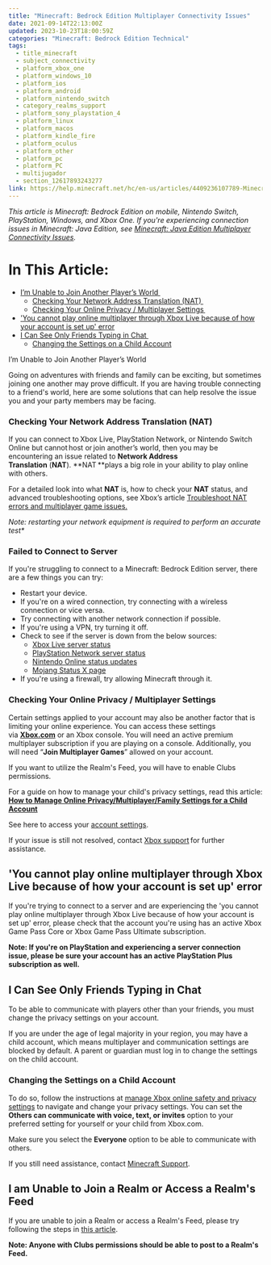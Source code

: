 ```yaml
---
title: "Minecraft: Bedrock Edition Multiplayer Connectivity Issues"
date: 2021-09-14T22:13:00Z
updated: 2023-10-23T18:00:59Z
categories: "Minecraft: Bedrock Edition Technical"
tags:
  - title_minecraft
  - subject_connectivity
  - platform_xbox_one
  - platform_windows_10
  - platform_ios
  - platform_android
  - platform_nintendo_switch
  - category_realms_support
  - platform_sony_playstation_4
  - platform_linux
  - platform_macos
  - platform_kindle_fire
  - platform_oculus
  - platform_other
  - platform_pc
  - platform_PC
  - multijugador
  - section_12617893243277
link: https://help.minecraft.net/hc/en-us/articles/4409236107789-Minecraft-Bedrock-Edition-Multiplayer-Connectivity-Issues
---
```


*This article is Minecraft: Bedrock Edition on mobile, Nintendo Switch, PlayStation, Windows, and Xbox One. If you're experiencing connection issues in Minecraft: Java Edition, see [Minecraft: Java Edition Multiplayer Connectivity Issues](../Minecraft-Java-Edition-Technical/Minecraft-Java-Edition-Multiplayer-Connection-Issues.md).* 

# In This Article:

- [I’m Unable to Join Another Player’s World ](#h_01GK553R1R0TQ35HFBJE8NSK9Z)
  - [Checking Your Network Address Translation (NAT) ](#checking-yournetwork-address-translationnat)
  - [Checking Your Online Privacy / Multiplayer Settings ](#checking-your-online-privacy--multiplayer-settings)
- ['You cannot play online multiplayer through Xbox Live because of how your account is set up' error](#you-cannot-play-online-multiplayer-through-xbox-live-because-of-how-your-account-is-set-up-error)
- [I Can See Only Friends Typing in Chat ](#i-can-see-only-friends-typing-in-chat)
  - [Changing the Settings on a Child Account](#changing-the-settings-on-a-child-account)

<div class="aui-page-header">

<div class="aui-page-header-inner">

<div class="aui-page-header-actions">

<div id="issue-header-pager">

I’m Unable to Join Another Player’s World 

</div>

</div>

</div>

</div>

Going on adventures with friends and family can be exciting, but sometimes joining one another may prove difficult. If you are having trouble connecting to a friend's world, here are some solutions that can help resolve the issue you and your party members may be facing. 

### Checking Your Network Address Translation (NAT) 

If you can connect to Xbox Live, PlayStation Network, or Nintendo Switch Online but cannot host or join another’s world, then you may be encountering an issue related to **Network Address Translation** (**NAT**). **NAT **plays a big role in your ability to play online with others. 

For a detailed look into what **NAT** is, how to check your **NAT** status, and advanced troubleshooting options, see Xbox’s article [Troubleshoot NAT errors and multiplayer game issues.](https://support.xbox.com/en-US/help/hardware-network/connect-network/xbox-one-nat-error) 

*Note: restarting your network equipment is required to perform an accurate test\** 

### Failed to Connect to Server

If you're struggling to connect to a Minecraft: Bedrock Edition server, there are a few things you can try:

- Restart your device.
- If you're on a wired connection, try connecting with a wireless connection or vice versa.
- Try connecting with another network connection if possible.
- If you're using a VPN, try turning it off.
- Check to see if the server is down from the below sources:  
  - [Xbox Live server status](https://support.xbox.com/en-US/xbox-live-status)
  - [PlayStation Network server status](https://status.playstation.com/en-us/)
  - [Nintendo Online status updates](https://www.nintendo.co.jp/netinfo/en_US/index.html)
  - [Mojang Status X page](https://twitter.com/MojangStatus)
- If you're using a firewall, try allowing Minecraft through it.

### Checking Your Online Privacy / Multiplayer Settings  

Certain settings applied to your account may also be another factor that is limiting your online experience. You can access these settings via [**Xbox.com**](https://www.xbox.com/en-US/) or an Xbox console. You will need an active premium multiplayer subscription if you are playing on a console. Additionally, you will need “**Join Multiplayer Games**” allowed on your account. 

If you want to utilize the Realm's Feed, you will have to enable Clubs permissions.

For a guide on how to manage your child's privacy settings, read this article: [**How to Manage Online Privacy/Multiplayer/Family Settings for a Child Account**](../Minecraft-Bedrock-Edition/How-to-Manage-Parental-Consent-Family-Settings-and-Realms-Multiplayer-Access-for-a-Child-Account.md)

See here to access your [account settings](https://www.xbox.com/en-US/).

If your issue is still not resolved, contact [Xbox support](https://support.xbox.com/) for further assistance. 

## 'You cannot play online multiplayer through Xbox Live because of how your account is set up' error

If you're trying to connect to a server and are experiencing the 'you cannot play online multiplayer through Xbox Live because of how your account is set up' error, please check that the account you're using has an active Xbox Game Pass Core or Xbox Game Pass Ultimate subscription.

**Note: If you're on PlayStation and experiencing a server connection issue, please be sure your account has an active PlayStation Plus subscription as well.**

## I Can See Only Friends Typing in Chat 

To be able to communicate with players other than your friends, you must change the privacy settings on your account.

If you are under the age of legal majority in your region, you may have a child account, which means multiplayer and communication settings are blocked by default. A parent or guardian must log in to change the settings on the child account. 

### Changing the Settings on a Child Account

To do so, follow the instructions at [manage Xbox online safety and privacy settings](https://support.microsoft.com/en-us/help/4482922/xbox-one-online-safety-and-privacy-settings-for-parents-and-kids) to navigate and change your privacy settings. You can set the **Others can communicate with voice, text, or invites** option to your preferred setting for yourself or your child from Xbox.com.

Make sure you select the **Everyone** option to be able to communicate with others. 

If you still need assistance, contact [Minecraft Support](https://aka.ms/Minecraft-Support). 

## I am Unable to Join a Realm or Access a Realm's Feed

If you are unable to join a Realm or access a Realm's Feed, please try following the steps in [this article](https://help.minecraft.net/hc/en-us/articles/4410376128013).

**Note: Anyone with Clubs permissions should be able to post to a Realm's Feed.**
